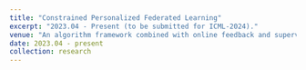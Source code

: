 ```yaml
---
title: "Constrained Personalized Federated Learning"
excerpt: "2023.04 - Present (to be submitted for ICML-2024)."
venue: "An algorithm framework combined with online feedback and supervised learning feedback, applied in federated distillation with constraints."
date: 2023.04 - present
collection: research
---
```

<!-- **Key words:** Bandit Learning, Supervised Feedback, Federated Distillation, Distributed AI Systems.

In this project, I developed an innovative Multi-armed Bandit (MAB) model that **integrates both bandit feedback and supervised feedback**. This approach enables the model to better adapt to real-world scenarios. Specifically, I applied this model to **simulate federated distillation** and obtained promising results. -->
